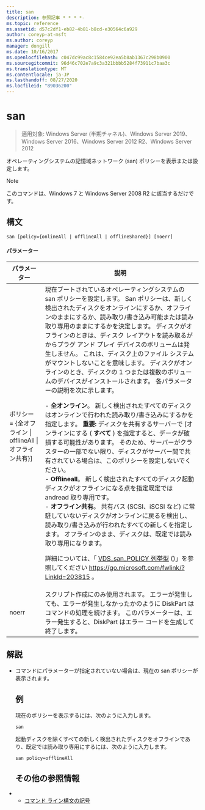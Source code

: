 ```yaml
---
title: san
description: 参照記事 * * * *-
ms.topic: reference
ms.assetid: d57c2df1-eb82-4b81-b8cd-e30564c6a929
author: coreyp-at-msft
ms.author: coreyp
manager: dongill
ms.date: 10/16/2017
ms.openlocfilehash: c047dc99ac8c1584ce92ea5b8ab1367c298b0900
ms.sourcegitcommit: 96d46c702e7a9c3a321bbbb5284f73911c7baa3c
ms.translationtype: MT
ms.contentlocale: ja-JP
ms.lasthandoff: 08/27/2020
ms.locfileid: "89036200"
---
```

# <a name="san"></a>san

> 適用対象: Windows Server (半期チャネル)、Windows Server 2019、Windows Server 2016、Windows Server 2012 R2、Windows Server 2012

オペレーティングシステムの記憶域ネットワーク (san) ポリシーを表示または設定します。
> [!NOTE]
> このコマンドは、Windows 7 と Windows Server 2008 R2 に該当するだけです。

## <a name="syntax"></a>構文
```
san [policy={onlineAll | offlineAll | offlineShared}] [noerr]
```
#### <a name="parameters"></a>パラメーター

|                          パラメーター                           |                                                                                                                                                                                                                                                                                                                                                                                                                                                                                                                                                                                                                                                                                                           説明                                                                                                                                                                                                                                                                                                                                                                                                                                                                                                                                                                                                                                                                                                            |
|--------------------------------------------------------------|----------------------------------------------------------------------------------------------------------------------------------------------------------------------------------------------------------------------------------------------------------------------------------------------------------------------------------------------------------------------------------------------------------------------------------------------------------------------------------------------------------------------------------------------------------------------------------------------------------------------------------------------------------------------------------------------------------------------------------------------------------------------------------------------------------------------------------------------------------------------------------------------------------------------------------------------------------------------------------------------------------------------------------------------------------------------------------------------------------------------------------------------------------------------------------------------------------------------------------------------------------------------------------------------------------------------------------------------------------------------------------------------------------------------------------|
| ポリシー = {全オフライン &#124; offlineAll &#124; オフライン共有}] | 現在ブートされているオペレーティングシステムの san ポリシーを設定します。 San ポリシーは、新しく検出されたディスクをオンラインにするか、オフラインのままにするか、読み取り/書き込み可能または読み取り専用のままにするかを決定します。 ディスクがオフラインのときは、ディスク レイアウトを読み取るがからプラグ アンド プレイ デバイスのボリュームは発生しません。 これは、ディスク上のファイル システムがマウントしないことを意味します。 ディスクがオンラインのとき、ディスクの 1 つまたは複数のボリュームのデバイスがインストールされます。 各パラメーターの説明を次に示します。<p>-   **全オンライン**。 新しく検出されたすべてのディスクはオンラインで行われた読み取り/書き込みにするかを指定します。 **重要:**     ディスクを共有するサーバーで [オンラインにする ( **すべて** ) を指定すると、データが破損する可能性があります。 そのため、サーバーがクラスターの一部でない限り、ディスクがサーバー間で共有されている場合は、このポリシーを設定しないでください。<br />-   **Offlineall**。 新しく検出されたすべてのディスク起動ディスクがオフラインになる点を指定既定では andread 取り専用です。<br />-   **オフライン共有**。 共有バス (SCSI、iSCSI など) に常駐していないディスクがオンラインに戻るを検出し、読み取り/書き込みが行われたすべての新しくを指定します。 オフラインのまま、ディスクは、既定では読み取り専用になります。<p>詳細については、「 [VDS_san_POLICY 列挙型](https://go.microsoft.com/fwlink/?LinkId=203815) ()」を参照してください <https://go.microsoft.com/fwlink/?LinkId=203815> 。 |
|                            noerr                             |                                                                                                                                                                                                                                                                                                                                                                                                                                                                                                                                                                                                            スクリプト作成にのみ使用されます。 エラーが発生しても、エラーが発生しなかったかのように DiskPart はコマンドの処理を続けます。 このパラメーターは、エラー発生すると、DiskPart はエラー コードを生成して終了します。                                                                                                                                                                                                                                                                                                                                                                                                                                                                                                                                                                                                             |

## <a name="remarks"></a>解説
- コマンドにパラメーターが指定されていない場合は、現在の san ポリシーが表示されます。
  ## <a name="examples"></a>例
  現在のポリシーを表示するには、次のように入力します。
  ```
  san
  ```
  起動ディスクを除くすべての新しく検出されたディスクをオフラインであり、既定では読み取り専用にするには、次のように入力します。
  ```
  san policy=offlineAll
  ```
  ## <a name="additional-references"></a>その他の参照情報
- - [コマンド ライン構文の記号](command-line-syntax-key.md)
